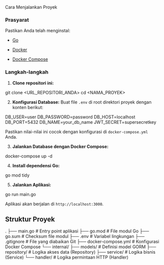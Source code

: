 Cara Menjalankan Proyek

### Prasyarat

Pastikan Anda telah menginstal:

- [Go](https://go.dev/doc/install)

- [Docker](https://docs.docker.com/get-docker/)

- [Docker Compose](https://docs.docker.com/compose/install/)

### Langkah-langkah

1. **Clone repositori ini:**

git clone <URL_REPOSITORI_ANDA>
cd <NAMA_PROYEK>

2. **Konfigurasi Database:**
   Buat file `.env` di root direktori proyek dengan konten berikut:

DB_USER=user
DB_PASSWORD=password
DB_HOST=localhost
DB_PORT=5432
DB_NAME=your_db_name
JWT_SECRET=supersecretkey

Pastikan nilai-nilai ini cocok dengan konfigurasi di `docker-compose.yml` Anda.

3. **Jalankan Database dengan Docker Compose:**

docker-compose up -d

4. **Install dependensi Go:**

go mod tidy

5. **Jalankan Aplikasi:**

go run main.go

Aplikasi akan berjalan di `http://localhost:3000`.

## Struktur Proyek

.
├── main.go # Entry point aplikasi
├── go.mod # File modul Go
├── go.sum # Checksum file modul
├── .env # Variabel lingkungan
├── .gitignore # File yang diabaikan Git
├── docker-compose.yml # Konfigurasi Docker Compose
└── internal/
├── models/ # Definisi model GORM
├── repository/ # Logika akses data (Repository)
├── service/ # Logika bisnis (Service)
└── handler/ # Logika permintaan HTTP (Handler)
